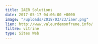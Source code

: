 ```yaml
---
title: IAER Solutions
date: 2017-05-17 04:06:00 +0000
image: "/uploads/2018/03/23/iaer.png"
lien: http://www.valeurdemonfrene.info/
filtre: vitrine
type: Sites Web
---
```


